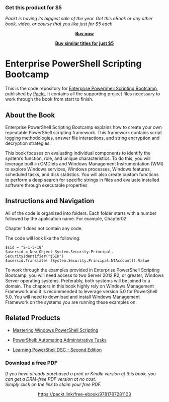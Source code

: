 
### Get this product for $5

<i>Packt is having its biggest sale of the year. Get this eBook or any other book, video, or course that you like just for $5 each</i>


<b><p align='center'>[Buy now](https://packt.link/9781787281103)</p></b>


<b><p align='center'>[Buy similar titles for just $5](https://subscription.packtpub.com/search)</p></b>


# Enterprise PowerShell Scripting Bootcamp
This is the code repository for [Enterprise PowerShell Scripting Bootcamp](https://www.packtpub.com/virtualization-and-cloud/enterprise-powershell-scripting-bootcamp?utm_source=github&utm_medium=repository&utm_campaign=9781787288287), published by [Packt](https://www.packtpub.com/?utm_source=github). It contains all the supporting project files necessary to work through the book from start to finish.
## About the Book
Enterprise PowerShell Scripting Bootcamp explains how to create your own repeatable PowerShell scripting framework. This framework contains script logging methodologies, answer file interactions, and string encryption and decryption strategies.

This book focuses on evaluating individual components to identify the system’s function, role, and unique characteristics. To do this, you will leverage built-in CMDlets and Windows Management Instrumentation (WMI) to explore Windows services, Windows processes, Windows features, scheduled tasks, and disk statistics. You will also create custom functions to perform a deep search for specific strings in files and evaluate installed software through executable properties
## Instructions and Navigation
All of the code is organized into folders. Each folder starts with a number followed by the application name. For example, Chapter02.

Chapter 1 does not contain any code.

The code will look like the following:
```
$sid = "S-1-5-18"
$usersid = New-Object System.Security.Principal.
SecurityIdentifier("$SID")
$usersid.Translate( [System.Security.Principal.NTAccount]).Value
```

To work through the examples provided in Enterprise PowerShell Scripting Bootcamp,
you will need access to two Server 2012 R2, or greater, Windows Server operating
systems. Preferably, both systems will be joined to a domain. The chapters in this book
highly rely on Windows Management Framework and it is recommended to leverage
version 5.0 for PowerShell 5.0. You will need to download and install Windows
Management Framework on the systems you are running these examples on.

## Related Products
* [Mastering Windows PowerShell Scripting](https://www.packtpub.com/application-development/mastering-windows-powershell-scripting?utm_source=github&utm_medium=repository&utm_campaign=9781782173557)

* [PowerShell: Automating Administrative Tasks](https://www.packtpub.com/networking-and-servers/powershell-automating-administrative-tasks?utm_source=github&utm_medium=repository&utm_campaign=9781787123755)

* [Learning PowerShell DSC - Second Edition](https://www.packtpub.com/networking-and-servers/learning-powershell-dsc-second-edition?utm_source=github&utm_medium=repository&utm_campaign=9781787287242)

### Download a free PDF

 <i>If you have already purchased a print or Kindle version of this book, you can get a DRM-free PDF version at no cost.<br>Simply click on the link to claim your free PDF.</i>
<p align="center"> <a href="https://packt.link/free-ebook/9781787281103">https://packt.link/free-ebook/9781787281103 </a> </p>